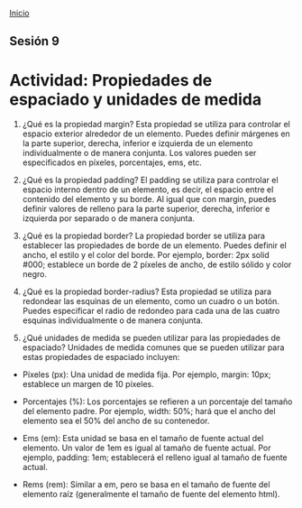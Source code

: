 <!-- No borrar o modificar -->
[Inicio](./index.md)

## Sesión 9 


<!-- Su documentación aquí -->

# Actividad: Propiedades de espaciado y unidades de medida

1. ¿Qué es la propiedad margin?
Esta propiedad se utiliza para controlar el espacio exterior alrededor de un elemento. Puedes definir márgenes en la parte superior, derecha, inferior e izquierda de un elemento individualmente o de manera conjunta. Los valores pueden ser especificados en píxeles, porcentajes, ems, etc.

2. ¿Qué es la propiedad padding?
El padding se utiliza para controlar el espacio interno dentro de un elemento, es decir, el espacio entre el contenido del elemento y su borde. Al igual que con margin, puedes definir valores de relleno para la parte superior, derecha, inferior e izquierda por separado o de manera conjunta.

3. ¿Qué es la propiedad border?
La propiedad border se utiliza para establecer las propiedades de borde de un elemento. Puedes definir el ancho, el estilo y el color del borde. Por ejemplo, border: 2px solid #000; establece un borde de 2 píxeles de ancho, de estilo sólido y color negro.

4. ¿Qué es la propiedad border-radius?
Esta propiedad se utiliza para redondear las esquinas de un elemento, como un cuadro o un botón. Puedes especificar el radio de redondeo para cada una de las cuatro esquinas individualmente o de manera conjunta.


5. ¿Qué unidades de medida se pueden utilizar para las propiedades de espaciado?
Unidades de medida comunes que se pueden utilizar para estas propiedades de espaciado incluyen:

- Píxeles (px): Una unidad de medida fija. Por ejemplo, margin: 10px; establece un margen de 10 píxeles.

- Porcentajes (%): Los porcentajes se refieren a un porcentaje del tamaño del elemento padre. Por ejemplo, width: 50%; hará que el ancho del elemento sea el 50% del ancho de su contenedor.

- Ems (em): Esta unidad se basa en el tamaño de fuente actual del elemento. Un valor de 1em es igual al tamaño de fuente actual. Por ejemplo, padding: 1em; establecerá el relleno igual al tamaño de fuente actual.

- Rems (rem): Similar a em, pero se basa en el tamaño de fuente del elemento raíz (generalmente el tamaño de fuente del elemento html).



